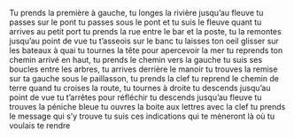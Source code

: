 ﻿---
---
Tu prends la première à gauche, 
tu longes la rivière jusqu’au fleuve
tu passes sur le pont
tu passes sous le pont
et tu suis le fleuve
quant tu arrives au petit port
tu prends la rue entre le bar et la poste, 
tu la remontes jusqu’au point de vue
tu t’asseois sur le banc 
tu laisses ton oeil glisser sur les bateaux à quai
tu tournes la tête pour apercevoir la mer
tu reprends ton chemin 
arrivé en haut, tu prends le chemin vers la gauche
tu suis ses boucles entre les arbres,
tu arrives derrière le manoir
tu trouves la remise sur ta gauche
sous le paillasson, tu prends la clef
tu reprend le chemin de terre
quand tu croises la route, tu tournes à droite
tu descends jusqu’au point de vue
tu t’arrêtes pour réfléchir
tu descends jusqu’au fleuve
tu trouves la péniche bleue
tu ouvres la boite aux lettres avec la clef
tu prends le message qui s’y trouve
tu suis ces indications
qui te mèneront là où tu voulais te rendre